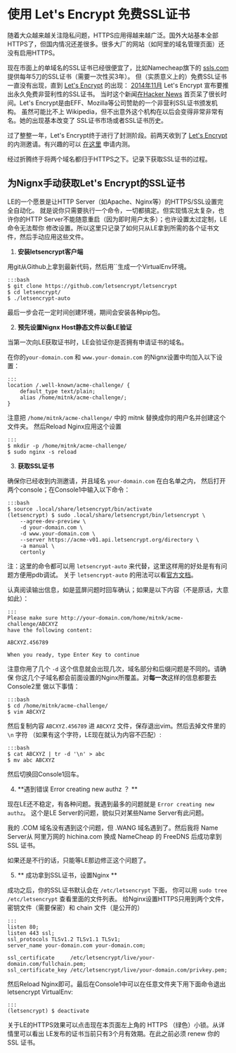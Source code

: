 使用 Let's Encrypt 免费SSL证书
=============================


随着大众越来越关注隐私问题，HTTPS应用得越来越广泛。国外大站基本全部
HTTPS了，但国内情况还差很多。很多大厂的网站（如阿里的域名管理页面）还
没有启用HTTPS。

现在市面上的单域名的SSL证书已经很便宜了，比如Namecheap旗下的
[ssls.com](https://www.ssls.com/) 提供每年5刀的SSL证书（需要一次性买3年）。
但（实质意义上的）免费SSL证书一直没有出现，直到
[Let's Encrypt](https://letsencrypt.org/) 的出现：
[2014年11月](https://www.eff.org/deeplinks/2014/11/certificate-authority-encrypt-entire-web)
Let's Encrypt 宣布要推出永久免费非营利性的SSL证书。
当时这个新闻[在Hacker News](https://news.ycombinator.com/item?id=8624160)
首页呆了很长时间。Let's Encrypt是由EFF、Mozilla等公司赞助的一个非营利SSL证书颁发机构。
虽然可能比不上 Wikipedia，但不出意外这个机构在以后会变得非常非常有名。她的出现基本改变了
SSL证书市场或者SSL证书历史。

过了整整一年，Let's Encrypt终于进行了封测阶段。前两天收到了
[Let's Encrypt](https://letsencrypt.org/) 的内测邀请。有兴趣的可以
[在这里](https://docs.google.com/a/letsencrypt.org/forms/d/15Ucm4A20y2rf9gySCTXD6yoLG6Tba7AwYgglV7CKHmM)
申请内测。

经过折腾终于将两个域名都归于HTTPS之下。记录下获取SSL证书的过程。


为Nignx手动获取Let's Encrypt的SSL证书
-------------------------------------

LE的一个愿景是让HTTP Server（如Apache、Nginx等）的HTTPS/SSL设置完全自动化。
就是说你只需要执行一个命令，一切都搞定。但实现情况太复杂，也许你的HTTP
Server不能随意重启（因为即时用户太多）；也许设置太过定制，LE命令无法帮你
修改设置。所以这里只记录了如何只从LE拿到所需的各个证书文件，然后手动应用这些文件。

1) **安装letsencrypt客户端**

用git从Github上拿到最新代码，然后用``生成一个VirtualEnv环境。

    :::bash
    $ git clone https://github.com/letsencrypt/letsencrypt
    $ cd letsencrypt/
    $ ./letsencrypt-auto

最后一步会花一定时间创建环境，期间会安装各种pip包。


2) **预先设置Nignx Host静态文件以备LE验证**

当第一次向LE获取证书时，LE会验证你是否拥有申请证书的域名。

在你的`your-domain.com` 和 `www.your-domain.com` 的Nignx设置中均加入以下设置：

    :::
    location /.well-known/acme-challenge/ {
        default_type text/plain;
        alias /home/mitnk/acme-challenge/;
    }

注意把 `/home/mitnk/acme-challenge/` 中的 mitnk 替换成你的用户名并创建这个文件夹。
然后Reload Nginx应用这个设置

    :::
    $ mkdir -p /home/mitnk/acme-challenge/
    $ sudo nginx -s reload


3) **获取SSL证书**

确保你已经收到内测邀请，并且域名 `your-domain.com` 在白名单之内，
然后打开两个console；在Console1中输入以下命令：

    :::bash
    $ source .local/share/letsencrypt/bin/activate
    (letsencrypt) $ sudo .local/share/letsencrypt/bin/letsencrypt \
        --agree-dev-preview \
        -d your-domain.com \
        -d www.your-domain.com \
        --server https://acme-v01.api.letsencrypt.org/directory \
        -a manual \
        certonly

注：这里的命令都可以用 `letsencrypt-auto` 来代替，这里这样用的好处是有有问题方便用pdb调试。
关于 `letsencrypt-auto` 的用法可以看[官方文档](https://letsencrypt.readthedocs.org/en/latest/using.html#installation-and-usage)。

认真阅读输出信息，如是蓝屏问题时回车确认；如果是以下内容（不是原话，大意如此）：

    :::
    Please make sure http://your-domain.com/home/mitnk/acme-challenge/ABCXYZ
    have the following content:

    ABCXYZ.456789

    When you ready, type Enter Key to continue

注意你用了几个 `-d` 这个信息就会出现几次，域名部分和后缀问题是不同的。请确保
你这几个子域名都会前面设置的Nginx所覆盖。对**每一次**这样的信息都要去Console2里
做以下事情：

    :::bash
    $ cd /home/mitnk/acme-challenge/
    $ vim ABCXYZ

然后复制内容 `ABCXYZ.456789` 进 `ABCXYZ` 文件，保存退出vim。然后去掉文件里的 `\n` 字符
（如果有这个字符，LE现在就认为内容不匹配）:

    :::bash
    $ cat ABCXYZ | tr -d '\n' > abc
    $ mv abc ABCXYZ

然后切换回Console1回车。


4) **遇到错误 Error creating new authz ？ **

现在LE还不稳定，有各种问题。我遇到最多的问题就是 `Error creating new authz`。
这个是LE Server的问题，貌似只对某些Name Server有此问题。

我的 .COM 域名没有遇到这个问题，但 .WANG 域名遇到了。然后我将 Name Server从
阿里万网的 hichina.com 换成 NameCheap 的 FreeDNS 后成功拿到 SSL 证书。

如果还是不行的话，只能等LE那边修正这个问题了。


5) ** 成功拿到SSL证书，设置Nginx **

成功之后，你的SSL证书默认会在 `/etc/letsencrypt` 下面，
你可以用 `sudo tree /etc/letsencrypt` 查看里面的文件列表。
给Nginx设置HTTPS只用到两个文件，密钥文件（需要保密）和 chain 文件（是公开的）

    :::
    listen 80;
    listen 443 ssl;
    ssl_protocols TLSv1.2 TLSv1.1 TLSv1;
    server_name your-domain.com your-domain.com;

    ssl_certificate     /etc/letsencrypt/live/your-domain.com/fullchain.pem;
    ssl_certificate_key /etc/letsencrypt/live/your-domain.com/privkey.pem;

然后Reload Nginx即可。最后在Console1中可以在任意文件夹下用下面命令退出 letsencrypt VirtualEnv:

    :::
    (letsencrypt) $ deactivate

关于LE的HTTPS效果可以点击现在本页面左上角的 HTTPS （绿色）小锁。从详情里可以看出
LE发布的证书当前只有3个月有效期。在此之前必须 renew 你的SSL 证书。
